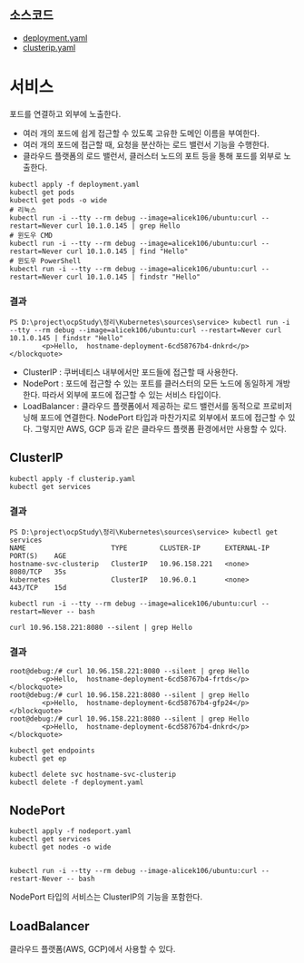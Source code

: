  ## 소스코드
 * [deployment.yaml](sources/service/deployment.yaml)
 * [clusterip.yaml](sources/service/clusterip.yaml)

# 서비스

포드를 연결하고 외부에 노출한다.

* 여러 개의 포드에 쉽게 접근할 수 있도록 고유한 도메인 이름을 부여한다.
* 여러 개의 포드에 접근할 때, 요청을 분산하는 로드 밸런서 기능을 수행한다.
* 클라우드 플랫폼의 로드 밸런서, 클러스터 노드의 포트 등을 통해 포드를 외부로 노출한다.

```shell
kubectl apply -f deployment.yaml
kubectl get pods
kubectl get pods -o wide
# 리눅스
kubectl run -i --tty --rm debug --image=alicek106/ubuntu:curl --restart=Never curl 10.1.0.145 | grep Hello
# 윈도우 CMD
kubectl run -i --tty --rm debug --image=alicek106/ubuntu:curl --restart=Never curl 10.1.0.145 | find "Hello"
# 윈도우 PowerShell
kubectl run -i --tty --rm debug --image=alicek106/ubuntu:curl --restart=Never curl 10.1.0.145 | findstr "Hello"
```

### 결과

```shell
PS D:\project\ocpStudy\정리\Kubernetes\sources\service> kubectl run -i --tty --rm debug --image=alicek106/ubuntu:curl --restart=Never curl 10.1.0.145 | findstr "Hello"
        <p>Hello,  hostname-deployment-6cd58767b4-dnkrd</p>     </blockquote>
```

* ClusterIP : 쿠버네티스 내부에서만 포드들에 접근할 때 사용한다.
* NodePort : 포드에 접근할 수 있는 포트를 클러스터의 모든 노드에 동일하게 개방한다. 따라서 외부에 포드에 접근할 수 있는 서비스 타입이다. 
* LoadBalancer : 클라우드 플랫폼에서 제공하는 로드 밸런서를 동적으로 프로비저닝해 포드에 연결한다. NodePort 타입과 마찬가지로 외부에서 포드에 접근할 수 있다. 그렇지만 AWS, GCP 등과 같은 클라우드 플랫폼 환경에서만 사용할 수 있다.


## ClusterIP

```shell
kubectl apply -f clusterip.yaml
kubectl get services
```

### 결과

```shell
PS D:\project\ocpStudy\정리\Kubernetes\sources\service> kubectl get services
NAME                     TYPE        CLUSTER-IP      EXTERNAL-IP   PORT(S)    AGE
hostname-svc-clusterip   ClusterIP   10.96.158.221   <none>        8080/TCP   35s
kubernetes               ClusterIP   10.96.0.1       <none>        443/TCP    15d
```


```shell
kubectl run -i --tty --rm debug --image=alicek106/ubuntu:curl --restart=Never -- bash

curl 10.96.158.221:8080 --silent | grep Hello
```

### 결과

```shell
root@debug:/# curl 10.96.158.221:8080 --silent | grep Hello
        <p>Hello,  hostname-deployment-6cd58767b4-frtds</p>     </blockquote>
root@debug:/# curl 10.96.158.221:8080 --silent | grep Hello
        <p>Hello,  hostname-deployment-6cd58767b4-gfp24</p>     </blockquote>
root@debug:/# curl 10.96.158.221:8080 --silent | grep Hello
        <p>Hello,  hostname-deployment-6cd58767b4-dnkrd</p>     </blockquote>
```

```shell
kubectl get endpoints
kubectl get ep

kubectl delete svc hostname-svc-clusterip
kubectl delete -f deployment.yaml
```


## NodePort

```
kubectl apply -f nodeport.yaml
kubectl get services
kubectl get nodes -o wide


kubectl run -i --tty --rm debug --image-alicek106/ubuntu:curl --restart-Never -- bash
```

NodePort 타입의 서비스는 ClusterIP의 기능을 포함한다.


## LoadBalancer

클라우드 플랫폼(AWS, GCP)에서 사용할 수 있다.